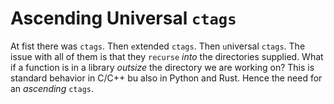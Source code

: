 # Ascending Universal `ctags`

At fist there was `ctags`. Then `e`xtended `ctags`. Then `u`niversal `ctags`. The issue with all of them is that they `recurse` _into_ the directories supplied. What if a function is in a library _outsize_ the directory we are working on? This is standard behavior in C/C++ bu also in Python and Rust. Hence the need for an _ascending_ `ctags`.
